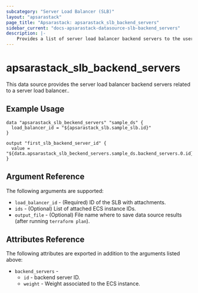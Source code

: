 ```yaml
---
subcategory: "Server Load Balancer (SLB)"
layout: "apsarastack"
page_title: "Apsarastack: apsarastack_slb_backend_servers"
sidebar_current: "docs-apsarastack-datasource-slb-backend_servers"
description: |-
    Provides a list of server load balancer backend servers to the user.
---
```


# apsarastack\_slb_backend_servers

This data source provides the server load balancer backend servers related to a server load balancer..

## Example Usage

```
data "apsarastack_slb_beckend_servers" "sample_ds" {
  load_balancer_id = "${apsarastack_slb.sample_slb.id}"
}

output "first_slb_backend_server_id" {
  value = "${data.apsarastack_slb_beckend_servers.sample_ds.backend_servers.0.id}"
}
```

## Argument Reference

The following arguments are supported:

* `load_balancer_id` - (Required) ID of the SLB with attachments.
* `ids` - (Optional) List of attached ECS instance IDs.
* `output_file` - (Optional) File name where to save data source results (after running `terraform plan`).

## Attributes Reference

The following attributes are exported in addition to the arguments listed above:

* `backend_servers` - 
  * `id` - backend server ID.
  * `weight` - Weight associated to the ECS instance.

